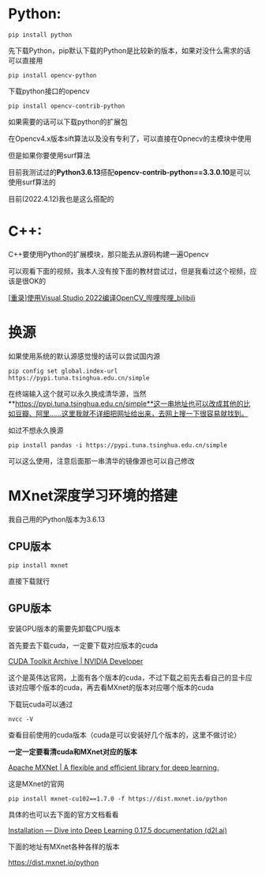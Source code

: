 # Python:

```
pip install python
```

先下载Python，pip默认下载的Python是比较新的版本，如果对没什么需求的话可以直接用

```
pip install opencv-python
```

下载python接口的opencv

```
pip install opencv-contrib-python
```

如果需要的话可以下载python的扩展包

在Opencv4.x版本sift算法以及没有专利了，可以直接在Opnecv的主模块中使用

但是如果你要使用surf算法

目前我测试过的**Python3.6.13**搭配**opencv-contrib-python==3.3.0.10**是可以使用surf算法的

目前(2022.4.12)我也是这么搭配的



# C++:

C++要使用Python的扩展模块，那只能去从源码构建一遍Opencv

可以观看下面的视频，我本人没有按下面的教材尝试过，但是我看过这个视频，应该是很OK的

[[重录\]使用Visual Studio 2022编译OpenCV_哔哩哔哩_bilibili](https://www.bilibili.com/video/BV1Qq4y1Y7vc?spm_id_from=333.1007.top_right_bar_window_custom_collection.content.click)





# 换源

如果使用系统的默认源感觉慢的话可以尝试国内源

```
pip config set global.index-url https://pypi.tuna.tsinghua.edu.cn/simple
```

在终端输入这个就可以永久换成清华源，当然**https://pypi.tuna.tsinghua.edu.cn/simple**这一串地址也可以改成其他的比如豆瓣、阿里......这里我就不详细把网址给出来，去网上搜一下很容易就找到。

如过不想永久换源

```
pip install pandas -i https://pypi.tuna.tsinghua.edu.cn/simple
```

可以这么使用，注意后面那一串清华的镜像源也可以自己修改





# MXnet深度学习环境的搭建

我自己用的Python版本为3.6.13



## CPU版本

```
pip install mxnet
```

直接下载就行



## GPU版本

安装GPU版本的需要先卸载CPU版本



首先要去下载cuda，一定要下载对应版本的cuda

[CUDA Toolkit Archive | NVIDIA Developer](https://developer.nvidia.com/cuda-toolkit-archive)

这个是英伟达官网，上面有各个版本的cuda，不过下载之前先去看自己的显卡应该对应哪个版本的cuda，再去看MXnet的版本对应哪个版本的cuda

下载玩cuda可以通过

```
nvcc -V
```

查看目前使用的cuda版本（cuda是可以安装好几个版本的，这里不做讨论）

**一定一定要看清cuda和MXnet对应的版本**





[Apache MXNet | A flexible and efficient library for deep learning.](https://mxnet.incubator.apache.org/versions/1.9.0/)

这是MXnet的官网



```
pip install mxnet-cu102==1.7.0 -f https://dist.mxnet.io/python
```

具体的也可以去下面的官方文档看看

[Installation — Dive into Deep Learning 0.17.5 documentation (d2l.ai)](https://d2l.ai/chapter_installation/index.html)



下面的地址有MXnet各种各样的版本

https://dist.mxnet.io/python